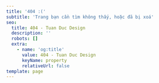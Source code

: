 ```yaml
---
title: '404 :('
subtitle: 'Trang bạn cần tìm không thấy, hoặc đã bị xoá'
seo:
  title: 404 - Tuan Duc Design
  description: ''
  robots: []
  extra:
    - name: 'og:title'
      value: 404 - Tuan Duc Design
      keyName: property
      relativeUrl: false
template: page
---
```

